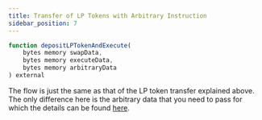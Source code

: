 ```yaml
---
title: Transfer of LP Tokens with Arbitrary Instruction
sidebar_position: 7
---
```


```javascript
function depositLPTokenAndExecute(
    bytes memory swapData,
    bytes memory executeData,
    bytes memory arbitraryData
) external
```

The flow is just the same as that of the LP token transfer explained above. The only difference here is the arbitrary data that you need to pass for which the details can be found [here](./transfer-reserve-token-arbitrary-instruction#arbitrary-data).